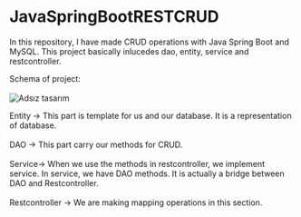 # JavaSpringBootRESTCRUD

In this repository, I have made CRUD operations with Java Spring Boot and MySQL. This project basically inlucedes dao, entity, service and restcontroller. 

Schema of project:<br><br>
![Adsız tasarım](https://github.com/muhammedsametakgul/JavaSpringBootRESTCRUD/assets/93324656/87920d45-b7e1-4002-b87f-56d3f293deba)

Entity -> This part is template for us and our database. It is a representation of database. <br><br>
DAO -> This part carry our methods for CRUD.<br><br>
Service-> When we use the methods in restcontroller, we implement service. In service, we have DAO methods. It is actually a bridge between DAO and Restcontroller. <br><br>
Restcontroller -> We are making mapping operations in this section.
